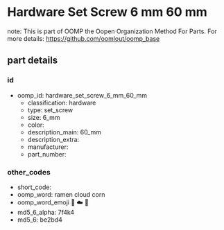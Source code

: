 # Hardware Set Screw 6 mm 60 mm  

note: This is part of OOMP the Oopen Organization Method For Parts. For more details: https://github.com/oomlout/oomp_base

##  part details





### id
* oomp_id: hardware_set_screw_6_mm_60_mm
  * classification: hardware
  * type: set_screw
  * size: 6_mm
  * color: 
  * description_main: 60_mm
  * description_extra: 
  * manufacturer: 
  * part_number: 

### other_codes
* short_code: 
* oomp_word: ramen cloud corn
* oomp_word_emoji :ramen: :cloud: :corn:
* md5_6_alpha: 7f4k4
* md5_6: be2bd4
